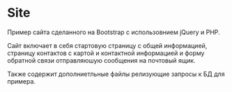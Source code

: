 # Site

Пример сайта сделанного на Bootstrap c использовнием jQuery и PHP.

Сайт включает в себя стартовую страницу с общей информацией, страницу контактов с картой и контактной информацией и форму обратной связи отправляюшую сообщения на почтовый ящик.

Также содержит дополниетльные файлы релизующие запросы к БД для примера.
